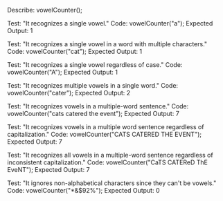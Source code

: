 Describe: vowelCounter();

Test: "It recognizes a single vowel."
Code: vowelCounter("a");
Expected Output: 1

Test: "It recognizes a single vowel in a word with multiple characters."
Code: vowelCounter("cat");
Expected Output: 1

Test: "It recognizes a single vowel regardless of case."
Code: vowelCounter("A");
Expected Output: 1

Test: "It recognizes multiple vowels in a single word."
Code: vowelCounter("cater");
Expected Output: 2

Test: "It recognizes vowels in a multiple-word sentence."
Code: vowelCounter("cats catered the event");
Expected Output: 7

Test: "It recognizes vowels in a multiple word sentence regardless of capitalization."
Code: vowelCounter("CATS CATERED THE EVENT");
Expected Output: 7

Test: "It recognizes all vowels in a multiple-word sentence regardless of inconsistent capitalization."
Code: vowelCounter("CaTS CATEReD ThE EveNT");
Expected Output: 7

Test: "It ignores non-alphabetical characters since they can't be vowels."
Code: vowelCounter("*&$92%");
Expected Output: 0

